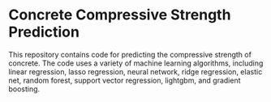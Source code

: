 # Concrete Compressive Strength Prediction

This repository contains code for predicting the compressive strength of concrete. The code uses a variety of machine learning algorithms, including linear regression, lasso regression, neural network, ridge regression, elastic net, random forest, support vector regression, lightgbm, and gradient boosting.
